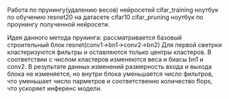 Работа по прунингу(удалению весов) нейросетей
cifar_training ноутбук по обучению resnet20 на датасете cifar10
cifar_pruning  ноутбук по проунингу полученной нейросети.

Идея данного метода прунинга:
рассматривается базовый строительный блок resnet(conv1->bn1->conv2->bn2)
Для первой светрки кластеризуются фильтры и оставляются только центры кластеров.
В соответствии с числом кластеров изменяются веса и биасы bn1 и conv2.
В результате данных изменений размерность входа и выхода блока не изменяется, но внутри блока уменьшается число фильтров, что уменьшает число парметров и соответственно количество flops, что ускоряет инференс модели.
